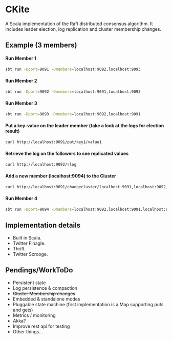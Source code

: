 CKite
=====

A Scala implementation of the Raft distributed consensus algorithm. It includes leader election, log replication and cluster membership changes.

## Example (3 members)

#### Run Member 1
```bash
sbt run -Dport=9091 -Dmembers=localhost:9092,localhost:9093
```
#### Run Member 2
```bash
sbt run -Dport=9092 -Dmembers=localhost:9091,localhost:9093
```
#### Run Member 3
```bash
sbt run -Dport=9093 -Dmembers=localhost:9092,localhost:9091
```
#### Put a key-value on the leader member (take a look at the logs for election result)
```bash
curl http://localhost:9091/put/key1/value1
```
#### Retrieve the log on the followers to see replicated values
```bash
curl http://localhost:9092/rlog
```
#### Add a new member (localhost:9094) to the Cluster
```bash
curl http://localhost:9091/changecluster/localhost:9091,localhost:9092,localhost:9093,localhost:9094
```
#### Run Member 4
```bash
sbt run -Dport=9094 -Dmembers=localhost:9092,localhost:9091,localhost:9093
```

## Implementation details

  * Built in Scala.
  * Twitter Finagle.
  * Thrift.
  * Twitter Scrooge.

## Pendings/WorkToDo 

  * Persistent state
  * Log persistence & compaction
  * ~~Cluster Membership changes~~
  * Embedded & standalone modes
  * Pluggable state machine (first implementation is a Map supporting puts and gets)
  * Metrics / monitoring
  * Akka?
  * Improve rest api for testing
  * Other things...

